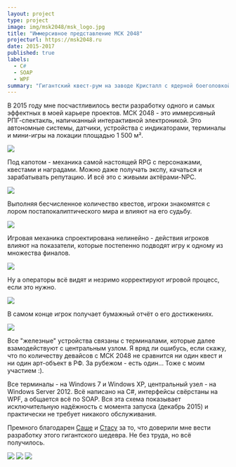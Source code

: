 ```yaml
---
layout: project
type: project
image: img/msk2048/msk_logo.jpg
title: "Иммерсивное представление МСК 2048"
projecturl: https://msk2048.ru
date: 2015-2017
published: true
labels:
  - C#
  - SOAP
  - WPF
summary: "Гигантский квест-рум на заводе Кристалл с ядерной боеголовкой, актёрами и тоннами \"железа\""
---
```

В 2015 году мне посчастливилось вести разработку одного и самых эффектных в моей карьере проектов. МСК 2048 - это иммерсивный РПГ-спектакль, напичканный интерактивной электроникой. Это автономные системы, датчики, устройства с индикаторами, терминалы и мини-игры на локации площадью 1 500 м².

<img class="img-fluid" src="../img/msk2048/mskgame.jpg">

Под капотом - механика самой настоящей RPG с персонажами, квестами и наградами. Можно даже получать экспу, качаться и зарабатывать репутацию. И всё это с живыми актёрами-NPC.

<img class="img-fluid" src="../img/msk2048/actor.jpg">

Выполняя бесчисленное количество квестов, игроки знакомятся с лором постапокалиптического мира и влияют на его судьбу.

<img class="img-fluid" src="../img/msk2048/break.jpg">

Игровая механика спроектирована нелинейно - действия игроков влияют на показатели, которые постепенно подводят игру к одному из множества финалов.

<img class="img-fluid" src="../img/msk2048/rocket.jpg">

Ну а операторы всё видят и незримо корректируют игровой процесс, если это нужно.

<img class="img-fluid" src="../img/msk2048/oper.jpg">

В самом конце игрок получает бумажный отчёт о его достижениях.

<img class="img-fluid" src="../img/msk2048/paper.jpg">

Все "железные" устройства связаны с терминалами, которые далее взамодействуют с центральным узлом. Я вряд ли ошибусь, если скажу, что по количеству девайсов с МСК 2048 не сравнится ни один квест и ни один арт-объект в РФ. За рубежом - есть один... Тоже с моим участием :).

Все терминалы - на Windows 7 и Windows XP, центральный узел - на Windows Server 2012. Всё написано на C#, интерфейсы свёрстаны на WPF, а общается всё по SOAP. Вся эта схема показывает исключительную надёжность с момента запуска (декабрь 2015) и практически не требует никакого обслуживания.

Премного благодарен <a href="https://t.me/desigrrr" target="_blank" rel="nofollow">Саше</a> и <a href="https://t.me/stanislavakimov" target="_blank" rel="nofollow">Стасу</a> за то, что доверили мне вести разработку этого гигантского шедевра. Не без труда, но всё получилось.

<img class="img-fluid" src="../img/msk2048/game.jpg">

<img class="img-fluid" src="../img/msk2048/village.jpg">

<img class="img-fluid" src="../img/msk2048/mskme.jpg">
